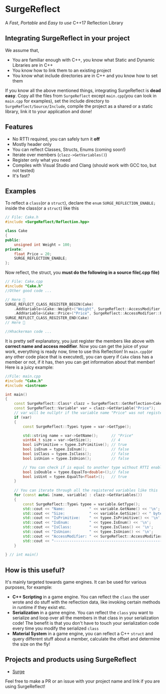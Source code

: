 ﻿# SurgeReflect
A *Fast*, *Portable* and *Easy to use* C++17 Reflection Library

## Integrating SurgeReflect in your project
We assume that,
-  You are familiar enough with C++, you know what Static and Dynamic Libraries are in C++
- You know how to link them to an existing project
- You know what include directories are in C++ and you know how to set them

If you know all the above mentioned things, integrating SurgeReflect is **dead easy**. Copy all the files from `SurgeReflect` except `main.cpp`(you can look in `main.cpp` for examples), set the include directory  to `SurgeReflect/Source/Include`, compile the project as a shared or a static library, link it to your application and done!

## Features

- No RTTI required, you can safely turn it **off**
- Mostly header only
- You can reflect Classes, Structs, Enums (coming soon!)
- Iterate over members (`clazz->GetVariables()`)
- Register only what you need
- Compiles with Visual Studio and Clang (should work with GCC too, but not tested)
- It's fast?

## Examples

To reflect a `class`(or a `struct`),  declare the `enum` `SURGE_REFLECTION_ENABLE;` inside the class(or a `struct`) like this
```cpp
// File: Cake.h
#include <SurgeReflect/Reflection.hpp>

class Cake
{
public:
    unsigned int Weight = 100;
private:
    float Price = 20;
    SURGE_REFLECTION_ENABLE;
};
```
Now reflect, the struct, you **must do the following in a source file(.cpp file)**
```cpp
// File: Cake.cpp
#include "Cake.h"
//Other good code ...

// Here 🔽
SURGE_REFLECT_CLASS_REGISTER_BEGIN(Cake)
    .AddVariable<&Cake::Weight>("Weight", SurgeReflect::AccessModifier::Public)
    .AddVariable<&Cake::Price>("Price", SurgeReflect::AccessModifier::Private)
SURGE_REFLECT_CLASS_REGISTER_END(Cake)
// Here 🔼

//Hhackerman code ...
```
It is pretty self explanatory, you just register the members like above with **correct name and access modifier**. Now you can get the juice of your work, everything is ready now, time to use this Reflection!
In `main.cpp`(or any other code place that is executed), you can query if `Cake` class has a member or not, if it has, then you can get information about that member! Here is a juicy example:
```cpp
//File: main.cpp
#include "Cake.h"
#include <iostream>

int main()
{
    const SurgeReflect::Class* clazz = SurgeReflect::GetReflection<Cake>();
    const SurgeReflect::Variable* var = clazz->GetVariable("Price");
	// var will be nullptr if the variable name "Price" was not registered
    if (var)    
    {
        const SurgeReflect::Type& typee = var->GetType();

        std::string name = var->GetName();      // "Price"
        uint64_t size = var->GetSize();         // 4
        bool isPrimitive = typee.IsPrimitive(); // true
        bool isEnum = typee.IsEnum();           // false
        bool isClass = typee.IsClass();         // false
        bool isUnion = typee.IsUnion();         // false

        // You can check if is equal to another type without RTTI enabled!
        bool isDouble = typee.EqualTo<double>();// false
        bool isUint = typee.EqualTo<float>();   // true
    }
    
    // You can iterate through all the registered variables like this
    for (const auto& [name, variable] : clazz->GetVariables())
    {
        const SurgeReflect::Type& typee = variable.GetType();
        std::cout << "Name:           " << variable.GetName() << '\n';
        std::cout << "Size:           " << variable.GetSize() << " bytes" << '\n';
        std::cout << "IsPrimitive:    " << typee.IsPrimitive() << '\n';
        std::cout << "IsEnum:         " << typee.IsEnum() << '\n';
        std::cout << "IsClass:        " << typee.IsClass() << '\n';
        std::cout << "IsUnion:        " << typee.IsUnion() << '\n';
        std::cout << "AccessModifier: " << SurgeReflect::AccessModifierToString(variable.GetAccessModifier()) << '\n';
        std::cout << "-------------------------------------------------------" << std::endl;
    }
    
} // int main()
```

## How is this useful?

It's mainly targeted towards game engines. It can be used for various purposes, for example:
- **C++ Scripting** in a game engine. You can reflect the `class` the user wrote and do stuff with the reflection data, like invoking certain methods in runtime if they exist etc.
- **Serialization** in a game engine. You can reflect the `class` you want to serialize and loop over all the members in that class in your serialization code! The benefit is that you don't have to touch your serialization code every time you modify the serialized `class`
- **Material System** in a game engine, you can reflect a C++ `struct` and query different stuff about a member, calculate the offset and determine the size on the fly!

## Projects and products using SurgeReflect

- [Surge](https://discord.gg/kFcyut8ZvR)

Feel free to make  a PR or an issue with your project name and link if you are using SurgeReflect!

